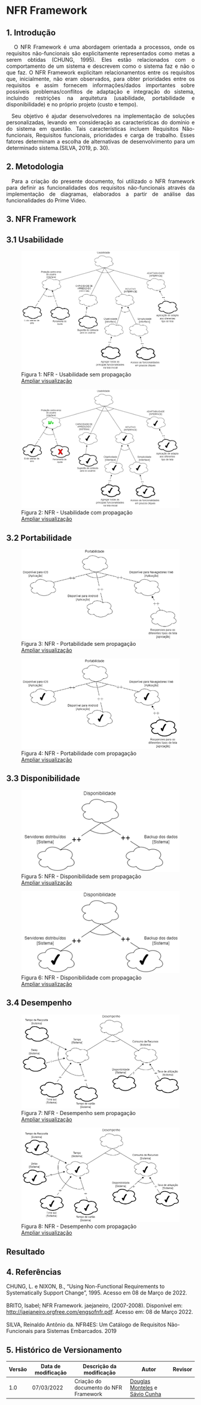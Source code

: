 # NFR Framework

## 1. Introdução

<p align='justify'>
    &emsp; O NFR Framework é uma abordagem orientada a processos, onde os requisitos não-funcionais são explicitamente representados como metas a serem obtidas (CHUNG, 1995). Eles estão relacionados com o comportamento de um sistema e descrevem como o sistema faz e não o que faz.
O NFR Framework explicitam relacionamentos entre os requisitos que, inicialmente, não eram observados, para obter prioridades entre os requisitos e assim fornecem informações/dados importantes sobre possíveis problemas/conflitos de adaptação e integração do sistema, incluindo restrições na arquitetura (usabilidade, portabilidade e disponibilidade) e no próprio projeto (custo e tempo).
  </p>
  <p align='justify'>
    &emsp;Seu objetivo é ajudar desenvolvedores na implementação de soluções personalizadas, levando em consideração as características do domínio e do sistema em questão. Tais características incluem Requisitos Não-funcionais, Requisitos funcionais, prioridades e carga de trabalho. Esses fatores determinam a escolha de alternativas de desenvolvimento para um determinado sistema.(SILVA, 2019, p. 30).
</p>

## 2. Metodologia
<p align='justify'>
    &emsp;Para a criação do presente documento, foi utilizado o NFR framework para definir as  funcionalidades dos requisitos não-funcionais através da implementação de diagramas, elaborados a partir de análise das funcionalidades do Prime Video. 
</p>
  
## 3. NFR Framework

## 3.1 Usabilidade

<figure>
    <img 
        src="../../assets/img/nfr/usabilidade-sem-propagacao.png" alt="usabilidade-sem-propagacao"
    >
    <figcaption>Figura 1: NFR - Usabilidade sem propagação</figcatpion>
    <br/>
    <span>
        <a href="../../assets/img/nfr/usabilidade-sem-propagacao.png">
            Ampliar visualização
        </a>
    </span>
</figure>

<figure>
    <img 
        src="../../assets/img/nfr/usabilidade-com-propagacao.png" alt="usabilidade-com-propagacao"
    >
    <figcaption>Figura 2: NFR - Usabilidade com propagação</figcatpion>
    <br/>
    <span>
        <a href="../../assets/img/nfr/usabilidade-com-propagacao.png">
            Ampliar visualização
        </a>
    </span>
</figure>

## 3.2 Portabilidade

<figure>
    <img 
        src="../../assets/img/nfr/portabilidade-sem-propagacao.png" alt="portabilidade-sem-propagacao"
    >
    <figcaption>Figura 3: NFR - Portabilidade sem propagação</figcatpion>
    <br/>
    <span>
        <a href="../../assets/img/nfr/portabilidade-sem-propagacao.png">
            Ampliar visualização
        </a>
    </span>
</figure>

<figure>
    <img 
        src="../../assets/img/nfr/portabilidade-com-propagacao.png" alt="portabilidade-com-propagacao"
    >
    <figcaption>Figura 4: NFR - Portabilidade com propagação</figcatpion>
    <br/>
    <span>
        <a href="../../assets/img/nfr/portabilidade-com-propagacao.png">
            Ampliar visualização
        </a>
    </span>
</figure>

## 3.3 Disponibilidade

<figure>
    <img 
        src="../../assets/img/nfr/disponibilidade-sem-propagacao.png" alt="disponibilidade-sem-propagacao"
    >
    <figcaption>Figura 5: NFR - Disponibilidade sem propagação</figcatpion>
    <br/>
    <span>
        <a href="../../assets/img/nfr/disponibilidade-sem-propagacao.png">
            Ampliar visualização
        </a>
    </span>
</figure>

<figure>
    <img 
        src="../../assets/img/nfr/disponibilidade-com-propagacao.png" alt="disponibilidade-com-propagacao"
    >
    <figcaption>Figura 6: NFR - Disponibilidade com propagação</figcatpion>
    <br/>
    <span>
        <a href="../../assets/img/nfr/disponibilidade-com-propagacao.png">
            Ampliar visualização
        </a>
    </span>
</figure>

## 3.4 Desempenho

<figure>
    <img 
        src="../../assets/img/nfr/desempenho-sem-propagacao.png" alt="desempenho-sem-propagacao"
    >
    <figcaption>Figura 7: NFR - Desempenho sem propagação</figcatpion>
    <br/>
    <span>
        <a href="../../assets/img/nfr/desempenho-sem-propagacao.png">
            Ampliar visualização
        </a>
    </span>
</figure>

<figure>
    <img 
        src="../../assets/img/nfr/desempenho-com-propagacao.png" alt="desempenho-sem-propagacao"
    >
    <figcaption>Figura 8: NFR - Desempenho com propagação</figcatpion>
    <br/>
    <span>
        <a href="../../assets/img/nfr/desempenho-com-propagacao.png">
            Ampliar visualização
        </a>
    </span>
</figure>

## Resultado

## 4. Referências
CHUNG, L. e NIXON, B., “Using Non-Functional Requirements to Systematically Support Change”, 1995. Acesso em 08 de Março de 2022.<br></br>
BRITO, Isabel; NFR Framework. jaejaneiro, (2007-2008). Disponível em: <http://jaejaneiro.orgfree.com/engsofnfr.pdf>. Acesso em: 08 de Março 2022.<br></br>
SILVA, Reinaldo Antônio da. NFR4ES: Um Catálogo de Requisitos Não-Funcionais para Sistemas Embarcados. 2019

## 5. Histórico de Versionamento

|Versão|Data de modificação|Descrição da modificação|Autor|Revisor|
|-|-|-|-|-|
|1.0|07/03/2022|Criação do documento do NFR Framework|[Douglas Monteles](https://github.com/douglasmonteles) e [Sávio Cunha](https://github.com/savioc2)||
